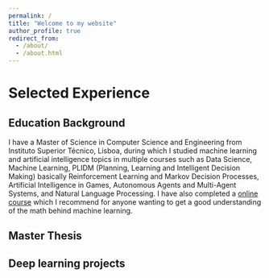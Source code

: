 ```yaml
---
permalink: /
title: "Welcome to my website"
author_profile: true
redirect_from: 
  - /about/
  - /about.html
---
```


# Selected Experience
## Education Background

I have a Master of Science in Computer Science and Engineering from Instituto Superior Técnico, Lisboa, during which I studied machine learning and artificial intelligence topics in multiple courses such as Data Science, Machine Learning, PLIDM (Planning, Learning and Intelligent Decision Making) basically Reinforcement Learning and Markov Decision Processes, Artificial Intelligence in Games, Autonomous Agents and Multi-Agent Systems, and Natural Language Processing. I have also completed a [online course](https://coursera.org/share/3a02f88e77a05ca31ecbe596b30a2ccf) which I recommend for anyone wanting to get a good understanding of the math behind machine learning.

## Master Thesis

## Deep learning projects
